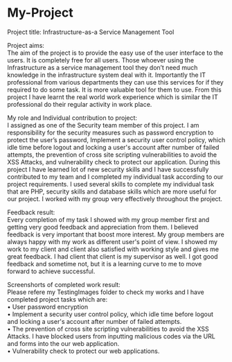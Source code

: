 # My-Project
Project title: Infrastructure-as-a Service Management Tool 

Project aims:
<br>
The aim of the project is to provide the easy use of the user interface to the users. It is completely free for all users. Those whoever using the Infrastructure as a service management tool they don’t need much knowledge in the infrastructure system deal with it. Importantly the IT professional from various departments they can use this services for if they required to do some task. It is more valuable tool for them to use.  From this project I have learnt the real world work experience which is similar the IT professional do their regular activity in work place. 

My role and Individual contribution to project:
<br>
I assigned as one of the Security team member of this project. I am responsibility for the security measures such as password encryption to protect the user’s password, Implement a security user control policy, which idle time before logout and locking a user's account after number of failed attempts, the prevention of cross site scripting vulnerabilities to avoid the XSS Attacks, and vulnerability check to protect our application. During this project I have learned lot of new security skills and I have successfully contributed to my team and I completed my individual task according to our project requirements. I used several skills to complete my individual task that are PHP, security skills and database skills which are more useful for our project. I worked with my group very effectively throughout the project.

Feedback result:
<br>
Every completion of my task I showed with my group member first and getting very good feedback and appreciation from them. I believed feedback is very important that boost more interest. My group members are always happy with my work as different user's point of view. I showed my work to my client and client also satisfied with working style and gives me great feedback. I had client that client is my supervisor as well. I got good feedback and sometime not, but it is a learning curve to me to move forward to achieve successful.

Screenshorts of completed work result: 
<br>
Please refere my TestingImages folder to check my works and I have completed project tasks which are: 
<br>•	User password encryption
<br>•	Implement a security user control policy, which idle time before logout and locking a user's account after number of failed attempts. 
<br>•	The prevention of cross site scripting vulnerabilities to avoid the XSS Attacks. I have blocked users from inputting malicious codes via the URL and forms into the our web application. 
<br>•	Vulnerability check to protect our web applications.


